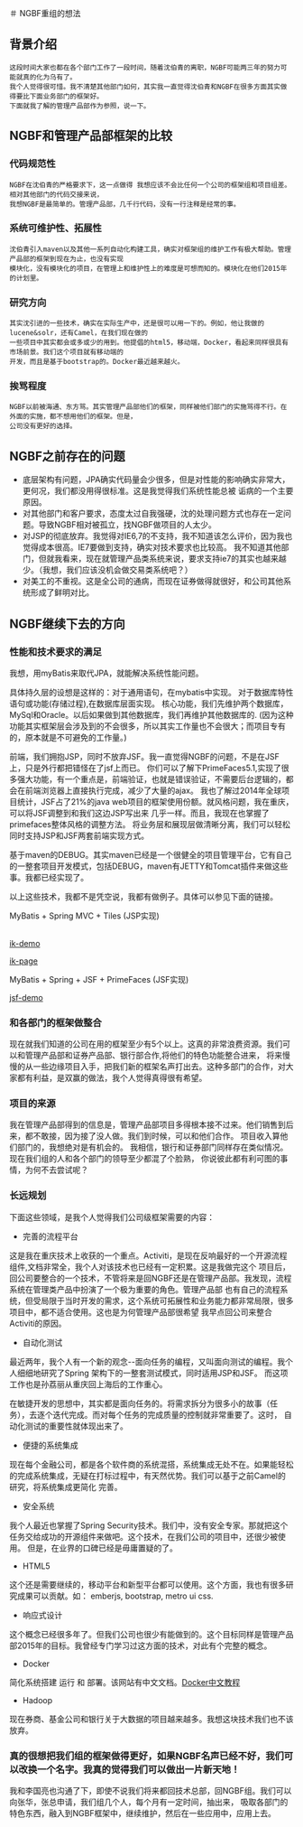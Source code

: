 ＃ NGBF重组的想法

## 背景介绍
    这段时间大家也都在各个部门工作了一段时间，随着沈伯青的离职，NGBF可能两三年的努力可能就真的化为乌有了。
    我个人觉得很可惜。我不清楚其他部门如何，其实我一直觉得沈伯青和NGBF在很多方面其实做得要比下面业务部门的框架好。
    下面就我了解的管理产品部作为参照，说一下。
    
## NGBF和管理产品部框架的比较
### 代码规范性
    NGBF在沈伯青的严格要求下，这一点做得 我想应该不会比任何一个公司的框架组和项目组差。相对其他部门的代码交接来说，
    我想NGBF是最简单的。管理产品部，几千行代码，没有一行注释是经常的事。

### 系统可维护性、拓展性
    沈伯青引入maven以及其他一系列自动化构建工具，确实对框架组的维护工作有极大帮助。管理产品部的框架到现在为止，也没有实现
    模块化，没有模块化的项目，在管理上和维护性上的难度是可想而知的。模块化在他们2015年的计划里。
    
### 研究方向
    其实沈引进的一些技术，确实在实际生产中，还是很可以用一下的。例如，他让我做的lucene&solr，还有Camel，在我们现在做的
    一些项目中其实都会或多或少的用到。他提倡的html5，移动端，Docker，看起来同样很具有市场前景。我们这个项目就有移动端的
    开发，而且是基于bootstrap的。Docker最近越来越火。

### 挨骂程度
    NGBF以前被海通、东方骂。其实管理产品部他们的框架，同样被他们部门的实施骂得不行。在外面的实施，都不想用他们的框架。但是，
    公司没有更好的选择。

## NGBF之前存在的问题
* 底层架构有问题，JPA确实代码量会少很多，但是对性能的影响确实非常大，更何况，我们都没用得很标准。这是我觉得我们系统性能总被
诟病的一个主要原因。
* 对其他部门和客户要求，态度太过自我强硬，沈的处理问题方式也存在一定问题。导致NGBF相对被孤立，找NGBF做项目的人太少。
* 对JSP的彻底放弃。我觉得对IE6,7的不支持，我不知道该怎么评价，因为我也觉得成本很高。IE7要做到支持，确实对技术要求也比较高。
我不知道其他部门，但就我看来，现在就管理产品类系统来说，要求支持ie7的其实也越来越少。（我想，我们应该没机会做交易类系统吧？）
* 对美工的不重视。这是全公司的通病，而现在证券做得就很好，和公司其他系统形成了鲜明对比。

## NGBF继续下去的方向
### 性能和技术要求的满足
我想，用myBatis来取代JPA，就能解决系统性能问题。<p>
具体持久层的设想是这样的：对于通用语句，在mybatis中实现。
对于数据库特性语句或功能(存储过程),在数据库层面实现。
核心功能，我们先维护两个数据库，MySql和Oracle。以后如果做到其他数据库，我们再维护其他数据库的.
(因为这种功能其实框架层会涉及到的不会很多，所以其实工作量也不会很大；而项目专有的，原本就是不可避免的工作量。)

前端，我们拥抱JSP，同时不放弃JSF。我一直觉得NGBF的问题，不是在JSF上，只是外行都把错怪在了jsf上而已。
你们可以了解下PrimeFaces5.1,实现了很多强大功能，有一个重点是，前端验证，也就是错误验证，不需要后台逻辑的，都会在前端浏览器上直接执行完成，减少了大量的ajax。
我也了解过2014年全球项目统计，JSF占了21%的java web项目的框架使用份额。就风格问题，我在重庆，可以将JSF调整到和我们这边JSP写出来
几乎一样。而且，我现在也掌握了primefaces整体风格的调整方法。
将业务层和展现层做清晰分离，我们可以轻松同时支持JSP和JSF两套前端实现方式。

基于maven的DEBUG。其实maven已经是一个很健全的项目管理平台，它有自己的一整套项目开发模式，包括DEBUG，maven有JETTY和Tomcat插件来做这些事。我都已经实现了。

以上这些技术，我都不是凭空说，我都有做例子。具体可以参见下面的链接。<p>
MyBatis + Spring MVC + Tiles (JSP实现) <p>  
[ik-demo](https://github.com/glenlivet/ik-demo) <p>
[ik-page](https://github.com/glenlivet/ik-page) <p>

MyBatis + Spring + JSF + PrimeFaces (JSF实现)<p>
[jsf-demo](https://github.com/glenlivet/jsf-demo)

### 和各部门的框架做整合
现在就我们知道的公司在用的框架至少有5个以上。这真的非常浪费资源。我们可以和管理产品部和证券产品部、银行部合作,将他们的特色功能整合进来，
将来慢慢的从一些边缘项目入手，把我们新的框架名声打出去。这种多部门的合作，对大家都有利益，是双赢的做法，我个人觉得真得很有希望。

### 项目的来源
我在管理产品部得到的信息是，管理产品部项目多得根本接不过来。他们销售到后来，都不敢接，因为接了没人做。我们到时候，可以和他们合作。
项目收入算他们部门的，我想绝对是有机会的。 我相信，银行和证券部门同样存在类似情况。现在我们组的人和各个部门的领导至少都混了个脸熟，
你说彼此都有利可图的事情，为何不去尝试呢？

### 长远规划
下面这些领域，是我个人觉得我们公司级框架需要的内容：

* 完善的流程平台

这是我在重庆技术上收获的一个重点。Activiti，是现在反响最好的一个开源流程组件,文档非常全，我个人对该技术也已经有一定积累。这是我做完这个
项目后，回公司要整合的一个技术，不管将来是回NGBF还是在管理产品部。我发现，流程系统在管理类产品中扮演了一个极为重要的角色。管理产品部
也有自己的流程系统，但受局限于当时开发的需求，这个系统可拓展性和业务能力都非常局限，很多项目中，都不适合使用。这也是为何管理产品部很希望
我早点回公司来整合Activiti的原因。

* 自动化测试

最近两年，我个人有一个新的观念--面向任务的编程，又叫面向测试的编程。我个人细细地研究了Spring 架构下的一整套测试模式，同时适用JSP和JSF。
而这项工作也是孙荔丽从重庆回上海后的工作重心。

在敏捷开发的思想中，其实都是面向任务的。将需求拆分为很多小的故事（任务），去逐个迭代完成。而对每个任务的完成质量的控制就非常重要了。这时，
自动化测试的重要性就体现出来了。

* 便捷的系统集成

现在每个金融公司，都是各个软件商的系统混搭，系统集成无处不在。如果能轻松的完成系统集成，无疑在打标过程中，有天然优势。我们可以基于之前Camel的
研究，将系统集成更简化 完善。

* 安全系统

我个人最近也掌握了Spring Security技术。我们中，没有安全专家。那就把这个任务交给成功的开源组件来做吧。这个技术，在我们公司的项目中，还很少被使用。
但是，在业界的口碑已经是毋庸置疑的了。

* HTML5 

这个还是需要继续的，移动平台和新型平台都可以使用。这个方面，我也有很多研究成果可以贡献。如： emberjs, bootstrap, metro ui css.

* 响应式设计

这个概念已经很多年了。但我们公司也很少有能做到的。这个目标同样是管理产品部2015年的目标。我曾经专门学习过这方面的技术，对此有个完整的概念。

* Docker

简化系统搭建 运行 和 部署。该网站有中文文档。[Docker中文教程](http://yeasy.gitbooks.io/docker_practice/content/index.html)

* Hadoop

现在券商、基金公司和银行关于大数据的项目越来越多。我想这块技术我们也不该放弃。

### 真的很想把我们组的框架做得更好，如果NGBF名声已经不好，我们可以改换一个名字。我真的觉得我们可以做出一片新天地！
我和李国亮也沟通了下，即使不说我们将来都回技术总部，回NGBF组。我们可以向张华，张总申请，我们组几个人，每个月有一定时间，抽出来，
吸取各部门的特色东西，融入到NGBF框架中，继续维护，然后在一些应用中，应用上去。







    
    


    
    